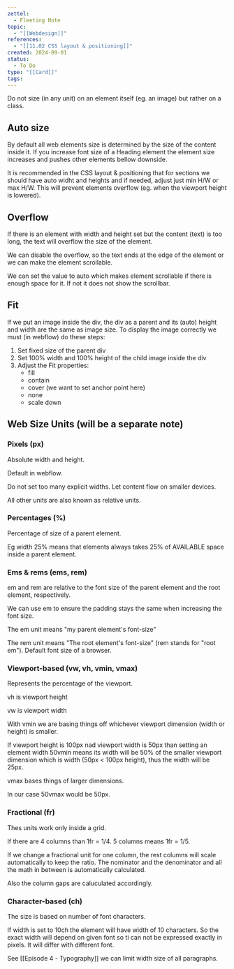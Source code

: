 ```yaml
---
zettel:
  - Fleeting Note
topic:
  - "[[Webdesign]]"
references:
  - "[[11.02 CSS layout & positioning]]"
created: 2024-09-01
status:
  - To Do
type: "[[Card]]"
tags: 
---
```


Do not size (in any unit) on an element itself (eg. an image) but rather on a class.

## Auto size

By default all web elements size is determined by the size of the content inside it. If you increase font size of a Heading element the element size increases and pushes other elements bellow downside.

It is recommended in the CSS layout & positioning that for sections we should have auto widht and heights and if needed, adjust just min H/W or max H/W. This will prevent elements overflow (eg. when the viewport height is lowered).

## Overflow

If there is an element with width and height set but the content (text) is too long, the text will overflow the size of the element.

We can disable the overflow, so the text ends at the edge of the element or we can make the element scrollable.

We can set the value to auto which makes element scrollable if there is enough space for it. If not it does not show the scrollbar.

## Fit

If we put an image inside the div, the div as a parent and its (auto) height and width are the same as image size. To display the image correctly we must (in webflow) do these steps:

1. Set fixed size of the parent div
2. Set 100% width and 100% height of the child image inside the div
3. Adjust the Fit properties:
    - fill
    - contain
    - cover (we want to set anchor point here)
    - none
    - scale down

## Web Size Units (will be a separate note)

### Pixels (px)

Absolute width and height.

Default in webflow.

Do not set too many explicit widths. Let content flow on smaller devices.

All other units are also known as relative units.

### Percentages (%)

Percentage of size of a parent element.

Eg width 25% means that elements always takes 25% of AVAILABLE space inside a parent element.

### Ems & rems (ems, rem)

em and rem are relative to the font size of the parent element and the root element, respectively.

We can use em to ensure the padding stays the same when increasing the font size.

The em unit means "my parent element's font-size"

The rem unit means "The root element's font-size" (rem stands for "root em"). Default font size of a browser.

### Viewport-based (vw, vh, vmin, vmax)

Represents the percentage of the viewport.

vh is viewport height

vw is viewport width

With vmin we are basing things off whichever viewport dimension (width or height) is smaller.

If viewport height is 100px nad viewport width is 50px than setting an element width 50vmin means its width will be 50% of the smaller viewport dimension which is width (50px < 100px height), thus the width will be 25px.

vmax bases things of larger dimensions.

In our case 50vmax would be 50px.

### Fractional (fr)

Thes units work only inside a grid.

If there are 4 columns than 1fr = 1/4. 5 columns means 1fr = 1/5.

If we change a fractional unit for one column, the rest columns will scale automatically to keep the ratio. The nominator and the denominator and all the math in between is automatically calculated.

Also the column gaps are caluculated accordingly.

### Character-based (ch)

The size is based on number of font characters.

If width is set to 10ch the element will have width of 10 characters. So the exact width will depend on given font so ti can not be expressed exactly in pixels. It will differ with different font.

See [[Episode 4 - Typography]] we can limit width size of all paragraphs.
